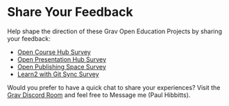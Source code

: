 # Share Your Feedback

Help shape the direction of these Grav Open Education Projects by sharing your feedback:

* [Open Course Hub Survey](https://goo.gl/forms/oSZlfsSi71JB5U8L2)
* [Open Presentation Hub Survey](https://forms.gle/68Kd4odtm94Uj6sC7)
* [Open Publishing Space Survey](https://goo.gl/forms/WtGdm1UFJ7BJj1N53)
* [Learn2 with Git Sync Survey](https://goo.gl/forms/ywKK8XqBJ5HZ0lCv2)

Would you prefer to have a quick chat to share your experiences? Visit the [Grav Discord Room](https://discord.gg/NS6Y3K2) and feel free to Message me (Paul Hibbitts).
